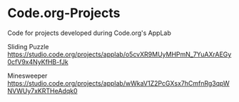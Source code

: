 # Code.org-Projects
Code for projects developed during Code.org's AppLab

Sliding Puzzle
https://studio.code.org/projects/applab/o5cvXR9MUyMHPmN_7YuAXrAEGy0cfV9x4NyKfHB-fJk

Minesweeper
https://studio.code.org/projects/applab/wWkaV1Z2PcGXsx7hCmfnRg3qpWNVWUy7xKRTHeAdqk0
